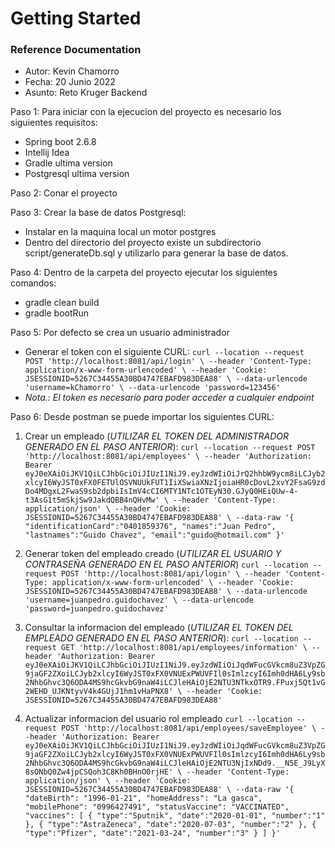 # Getting Started

### Reference Documentation

- Autor: Kevin Chamorro
- Fecha: 20 Junio 2022
- Asunto: Reto Kruger Backend

Paso 1: Para iniciar con la ejecucion del proyecto es necesario los siguientes requisitos:
- Spring boot 2.6.8
- Intellij Idea
- Gradle ultima version
- Postgresql ultima version

Paso 2: Conar el proyecto

Paso 3: Crear la base de datos Postgresql:
- Instalar en la maquina local un motor postgres
- Dentro del directorio del proyecto existe un subdirectorio script/generateDb.sql y utilizarlo para generar la base de datos.

Paso 4: Dentro de la carpeta del proyecto ejecutar los siguientes comandos:
- gradle clean build
- gradle bootRun

Paso 5: Por defecto se crea un usuario administrador
- Generar el token con el siguiente CURL:
  `curl --location --request POST 'http://localhost:8081/api/login' \
  --header 'Content-Type: application/x-www-form-urlencoded' \
  --header 'Cookie: JSESSIONID=5267C34455A30BD4747EBAFD983DEA88' \
  --data-urlencode 'username=kChamorro' \
  --data-urlencode 'password=123456'`
- *Nota.: El token es necesario para poder acceder a cualquier endpoint*

Paso 6: Desde postman se puede importar los siguientes CURL:

1. Crear un empleado (*UTILIZAR EL TOKEN DEL ADMINISTRADOR GENERADO EN EL PASO ANTERIOR*):
`curl --location --request POST 'http://localhost:8081/api/employees' \
   --header 'Authorization: Bearer eyJ0eXAiOiJKV1QiLCJhbGciOiJIUzI1NiJ9.eyJzdWIiOiJrQ2hhbW9ycm8iLCJyb2xlcyI6WyJST0xFX0FETUlOSVNUUkFUT1IiXSwiaXNzIjoiaHR0cDovL2xvY2FsaG9zdDo4MDgxL2FwaS9sb2dpbiIsImV4cCI6MTY1NTc1OTEyN30.GJyQ0HEiQUw-4-t3AsG1t5mSkjSw9JakdQBB4nQHvMw' \
   --header 'Content-Type: application/json' \
   --header 'Cookie: JSESSIONID=5267C34455A30BD4747EBAFD983DEA88' \
   --data-raw '{
   "identificationCard":"0401859376",
   "names":"Juan Pedro",
   "lastnames":"Guido Chavez",
   "email":"guido@hotmail.com"
   }'`

2. Generar token del empleado creado (*UTILIZAR EL USUARIO Y CONTRASEÑA GENERADO EN EL PASO ANTERIOR*)
   `curl --location --request POST 'http://localhost:8081/api/login' \
   --header 'Content-Type: application/x-www-form-urlencoded' \
   --header 'Cookie: JSESSIONID=5267C34455A30BD4747EBAFD983DEA88' \
   --data-urlencode 'username=juanpedro.guidochavez' \
   --data-urlencode 'password=juanpedro.guidochavez'`

3. Consultar la informacion del empleado (*UTILIZAR EL TOKEN DEL EMPLEADO GENERADO EN EL PASO ANTERIOR*):
   `curl --location --request GET 'http://localhost:8081/api/employees/information' \
   --header 'Authorization: Bearer eyJ0eXAiOiJKV1QiLCJhbGciOiJIUzI1NiJ9.eyJzdWIiOiJqdWFucGVkcm8uZ3VpZG9jaGF2ZXoiLCJyb2xlcyI6WyJST0xFX0VNUExPWUVFIl0sImlzcyI6Imh0dHA6Ly9sb2NhbGhvc3Q6ODA4MS9hcGkvbG9naW4iLCJleHAiOjE2NTU3NTkxOTR9.FPuxj5Qt1vG2WEHD_UJKNtyvV4k4GUjJ1hm1vHaPNX8' \
   --header 'Cookie: JSESSIONID=5267C34455A30BD4747EBAFD983DEA88'`

4. Actualizar informacion del usuario rol empleado
   `curl --location --request POST 'http://localhost:8081/api/employees/saveEmployee' \
   --header 'Authorization: Bearer eyJ0eXAiOiJKV1QiLCJhbGciOiJIUzI1NiJ9.eyJzdWIiOiJqdWFucGVkcm8uZ3VpZG9jaGF2ZXoiLCJyb2xlcyI6WyJST0xFX0VNUExPWUVFIl0sImlzcyI6Imh0dHA6Ly9sb2NhbGhvc3Q6ODA4MS9hcGkvbG9naW4iLCJleHAiOjE2NTU3NjIxNDd9.__N5E_J9LyX8sONbQ0Zw4jpCSQoh3C8Kh0BHnO0rjHE' \
   --header 'Content-Type: application/json' \
   --header 'Cookie: JSESSIONID=5267C34455A30BD4747EBAFD983DEA88' \
   --data-raw '{
   "dateBirth": "1996-01-21",
   "homeAddress": "La gasca",
   "mobilePhone": "0996427491",
   "statusVaccine": "VACCINATED",
   "vaccines": [
   {
   "type":"Sputnik",
   "date":"2020-01-01",
   "number":"1"
   },
   {
   "type":"AstraZeneca",
   "date":"2020-07-03",
   "number":"2"
   },
   {
   "type":"Pfizer",
   "date":"2021-03-24",
   "number":"3"
   }
   ]
   }'`